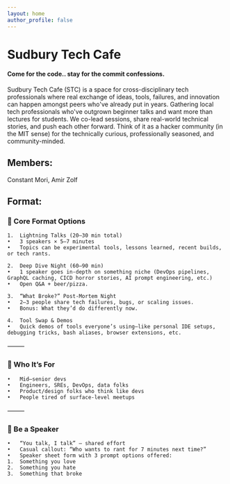 ```yaml
---
layout: home
author_profile: false
---
```


# Sudbury Tech Cafe

#### Come for the code.. stay for the commit confessions.

Sudbury Tech Cafe (STC) is a space for cross-disciplinary tech professionals where real exchange of ideas, tools, failures, and innovation can happen amongst peers who've already put in years.
Gathering local tech professionals who've outgrown beginner talks and want more than lectures for students. We co-lead sessions, share real-world technical stories, and push each other forward. Think of it as a hacker community (in the MIT sense) for the technically curious, professionally seasoned, and community-minded.

## Members:
Constant Mori, Amir Zolf

## Format:

### 🔧  Core Format Options
	1.	Lightning Talks (20–30 min total)
	•	3 speakers × 5–7 minutes
	•	Topics can be experimental tools, lessons learned, recent builds, or tech rants.
 
	2.	Deep Dive Night (60–90 min)
	•	1 speaker goes in-depth on something niche (DevOps pipelines, GraphQL caching, CICD horror stories, AI prompt engineering, etc.)
	•	Open Q&A + beer/pizza.
 
	3.	“What Broke?” Post-Mortem Night
	•	2–3 people share tech failures, bugs, or scaling issues.
	•	Bonus: What they’d do differently now.
 
	4.	Tool Swap & Demos
	•	Quick demos of tools everyone’s using—like personal IDE setups, debugging tricks, bash aliases, browser extensions, etc.

⸻

### 🧠  Who It’s For
	•	Mid–senior devs
	•	Engineers, SREs, DevOps, data folks
	•	Product/design folks who think like devs
	•	People tired of surface-level meetups

⸻

### 🎤  Be a Speaker
	•	“You talk, I talk” — shared effort
	•	Casual callout: “Who wants to rant for 7 minutes next time?”
	•	Speaker sheet form with 3 prompt options offered:
	1.	Something you love
	2.	Something you hate
	3.	Something that broke


